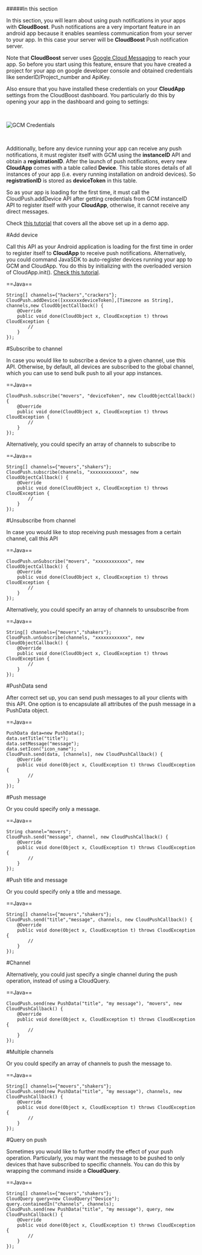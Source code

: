 #####In this section

In this section, you will learn about using push notifications in your apps with **CloudBoost**. Push notifications are a very important feature in an android app because it enables seamless communication from your server to your app. In this case your server will be **CloudBoost** Push notification server.

Note that **CloudBoost** server uses [Google Cloud Messaging](https://developers.google.com/cloud-messaging) to reach your app. So before you start using this feature, ensure that you have created a project for your app on google developer console and obtained credentials like senderID/Project_number and ApiKey.

Also ensure that you have installed these credentials on your **CloudApp** settings from the CloudBoost dashboard. You particularly do this by opening your app in the dashboard and going to settings:
<p>&nbsp;</p>
<img class="full-length-img" alt="GCM Credentials" src="https://blog.cloudboost.io/content/images/2016/04/appSettings-1.jpg">
<p>&nbsp;</p>

Additionally, before any device running your app can receive any push notifications, it must register itself with GCM using the **instanceID** API and obtain a **registrationID**. After the launch of push notifications, every new **CloudApp** comes with a table called **Device**. This table stores details of all instances of your app (i.e. every running installation on android devices). So **registrationID** is stored as **deviceToken** in this table.

So as your app is loading for the first time, it must call the <span class="tut-snippet">CloudPush.addDevice</span> API after getting credentials from GCM instanceID API to register itself with your **CloudApp**, otherwise, it cannot receive any direct messages.

Check [this tutorial](http://egima.blogspot.ug/2016/03/androidcloudboost-push-notifications.html) that covers all the above set up in a demo app.

#Add device

Call this API as your Android application is loading for the first time in order to register itself to **CloudApp** to receive push notifications. Alternatively, you could command JavaSDK to auto-register devices running your app to GCM and CloudApp. You do this by initializing with the overloaded version of CloudApp.init(). [Check this tutorial](https://tutorials.cloudboost.io/en/sample-apps-java/cloudpush).

==Java==
<span class="java-lines" data-query="adddevice">
```
String[] channels={"hackers","crackers"};
CloudPush.addDevice([xxxxxxxdeviceToken],[Timezone as String], channels,new CloudObjectCallback() {
	@Override
	public void done(CloudObject x, CloudException t) throws CloudException {
		//
	}
});
```
</span>

#Subscribe to channel

In case you would like to subscribe a device to a given channel, use this API. Otherwise, by default, all devices are subscribed to the <span class="tut-snippet">global</span> channel, which you can use to send bulk push to all your app instances. 

==Java==
<span class="java-lines" data-query="singlesubscribe">
```
CloudPush.subscribe("movers", "deviceToken", new CloudObjectCallback() {	
	@Override
	public void done(CloudObject x, CloudException t) throws CloudException {
		//
	}
});
```
</span>

Alternatively, you could specify an array of channels to subscribe to

==Java==
<span class="java-lines" data-query="arraysubscribe">
```
String[] channels={"movers","shakers"};
CloudPush.subscribe(channels, "xxxxxxxxxxxx", new CloudObjectCallback() {	
	@Override
	public void done(CloudObject x, CloudException t) throws CloudException {
		//
	}
});
```
</span>
		
#Unsubscribe from channel

In case you would like to stop receiving push messages from a certain channel, call this API

==Java==
<span class="java-lines" data-query="singleunsubscribe">
```
CloudPush.unSubscribe("movers", "xxxxxxxxxxxx", new CloudObjectCallback() {	
	@Override
	public void done(CloudObject x, CloudException t) throws CloudException {
		//
	}
});
```
</span>

Alternatively, you could specify an array of channels to unsubscribe from

==Java==
<span class="java-lines" data-query="arrayunsubscribe">
```
String[] channels={"movers","shakers"};
CloudPush.unSubscribe(channels, "xxxxxxxxxxxx", new CloudObjectCallback() {	
	@Override
	public void done(CloudObject x, CloudException t) throws CloudException {
		//
	}
});
```
</span>

#PushData send

After correct set up, you can send push messages to all your clients with this API. One option is to encapsulate all attributes of the push message in a PushData object.

==Java==
<span class="java-lines" data-query="sendmessage">
```
PushData data=new PushData();
data.setTitle("title");
data.setMessage("message");
data.setIcon("icon_name");
CloudPush.send(data, [channels], new CloudPushCallback() {
	@Override
	public void done(Object x, CloudException t) throws CloudException {
		//
	}
});
```
</span>

#Push message

Or you could specify only a message.

==Java==
<span class="java-lines" data-query="simplesend">
```
String channel="movers";
CloudPush.send("message", channel, new CloudPushCallback() {
	@Override
	public void done(Object x, CloudException t) throws CloudException {
		//
	}
});
```
</span>

#Push title and message

Or you could specify only a title and message.

==Java==
<span class="java-lines" data-query="sendtitleandmessage">
```
String[] channels={"movers","shakers"};
CloudPush.send("title","message", channels, new CloudPushCallback() {
	@Override
	public void done(Object x, CloudException t) throws CloudException {
		//
	}
});
```
</span>

#Channel

Alternatively, you could just specify a single channel during the push operation, instead of using a CloudQuery.

==Java==
<span class="java-lines" data-query="stringsend">
```
CloudPush.send(new PushData("title", "my message"), "movers", new CloudPushCallback() {
	@Override
	public void done(Object x, CloudException t) throws CloudException {
		//
	}
});
```
</span>

#Multiple channels

Or you could specify an array of channels to push the message to.

==Java==
<span class="java-lines" data-query="arraysend">
```
String[] channels={"movers","shakers"};
CloudPush.send(new PushData("title", "my message"), channels, new CloudPushCallback() {
	@Override
	public void done(Object x, CloudException t) throws CloudException {
		//
	}
});
```
</span>

#Query on push

Sometimes you would like to further modify the effect of your push operation. Particularly, you may want the message to be pushed to only devices that have subscribed to specific channels. You can do this by wrapping the command inside a **CloudQuery**.

==Java==
<span class="java-lines" data-query="querysend">
```
String[] channels={"movers","shakers"};
CloudQuery query=new CloudQuery("Device");
query.containedIn("channels", channels);
CloudPush.send(new PushData("title", "my message"), query, new CloudPushCallback() {
	@Override
	public void done(Object x, CloudException t) throws CloudException {
		//
	}
});
```
</span>
